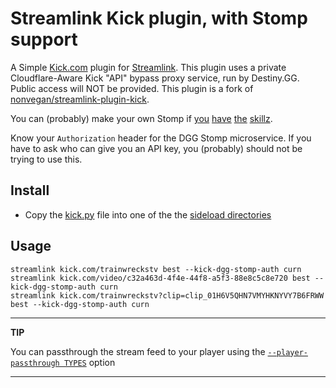# Streamlink Kick plugin, with Stomp support

A Simple [Kick.com](https://kick.com) plugin for [Streamlink](https://github.com/streamlink/streamlink). This plugin uses a private Cloudflare-Aware Kick "API" bypass proxy service, run by Destiny.GG. Public access will NOT be provided. This plugin is a fork of [nonvegan/streamlink-plugin-kick](https://github.com/nonvegan/streamlink-plugin-kick).

You can (probably) make your own Stomp if [you](https://i.imgur.com/1TCfbdG.png) [have](https://github.com/VeNoMouS/cloudscraper) [the](https://github.com/tiangolo/fastapi) [skillz](https://github.com/cloudflare/cloudflared).

Know your `Authorization` header for the DGG Stomp microservice. If you have to ask who can give you an API key, you (probably) should not be trying to use this.

## Install

- Copy the [kick.py](kick.py) file into one of the the [sideload directories](https://streamlink.github.io/cli/plugin-sideloading.html)

## Usage

```
streamlink kick.com/trainwreckstv best --kick-dgg-stomp-auth curn
streamlink kick.com/video/c32a463d-4f4e-44f8-a5f3-88e8c5c8e720 best --kick-dgg-stomp-auth curn
streamlink kick.com/trainwreckstv?clip=clip_01H6V5QHN7VMYHKNYVY7B6FRWW best --kick-dgg-stomp-auth curn
```

---

**TIP**

You can passthrough the stream feed to your player using the [`--player-passthrough TYPES`](https://streamlink.github.io/cli.html#cmdoption-player-passthrough) option

---
